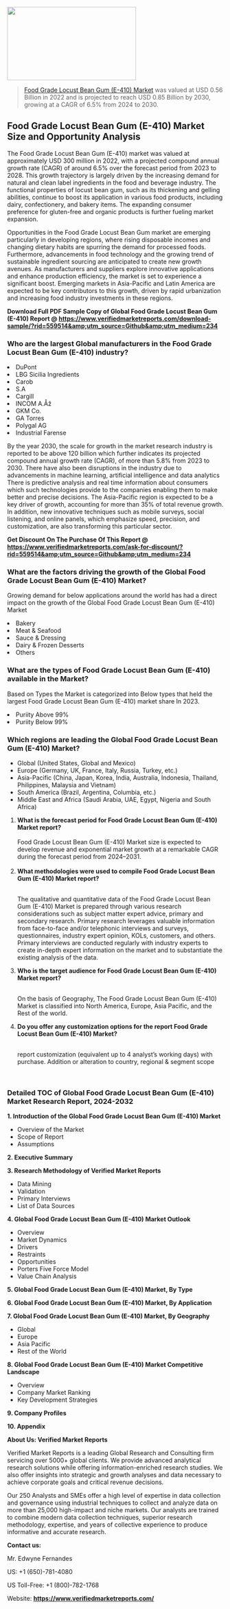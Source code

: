 
<img src="https://ffe5etoiles.com/wp-content/uploads/2024/12/MST1-300x171.png" alt="" width="300" height="171" class="alignnone size-medium wp-image-20088" /><blockquote><p><p><a href="https://www.verifiedmarketreports.com/download-sample/?rid=559514&utm_source=Github&utm_medium=234" target="_blank">Food Grade Locust Bean Gum (E-410) Market</a> was valued at USD 0.56 Billion in 2022 and is projected to reach USD 0.85 Billion by 2030, growing at a CAGR of 6.5% from 2024 to 2030.</p></blockquote><p><h2>Food Grade Locust Bean Gum (E-410) Market Size and Opportunity Analysis</h2> <p>The Food Grade Locust Bean Gum (E-410) market was valued at approximately USD 300 million in 2022, with a projected compound annual growth rate (CAGR) of around 6.5% over the forecast period from 2023 to 2028. This growth trajectory is largely driven by the increasing demand for natural and clean label ingredients in the food and beverage industry. The functional properties of locust bean gum, such as its thickening and gelling abilities, continue to boost its application in various food products, including dairy, confectionery, and bakery items. The expanding consumer preference for gluten-free and organic products is further fueling market expansion.</p> <p>Opportunities in the Food Grade Locust Bean Gum market are emerging particularly in developing regions, where rising disposable incomes and changing dietary habits are spurring the demand for processed foods. Furthermore, advancements in food technology and the growing trend of sustainable ingredient sourcing are anticipated to create new growth avenues. As manufacturers and suppliers explore innovative applications and enhance production efficiency, the market is set to experience a significant boost. Emerging markets in Asia-Pacific and Latin America are expected to be key contributors to this growth, driven by rapid urbanization and increasing food industry investments in these regions.</p> </p><p class=""><strong>Download Full PDF Sample Copy of Global Food Grade Locust Bean Gum (E-410) Report @ <a href="https://www.verifiedmarketreports.com/download-sample/?rid=559514&amp;utm_source=Github&amp;utm_medium=234" target="_blank">https://www.verifiedmarketreports.com/download-sample/?rid=559514&amp;utm_source=Github&amp;utm_medium=234</a></strong></p><h3 id="" class="">Who are the largest Global manufacturers in the Food Grade Locust Bean Gum (E-410) industry?</h3><p><li>DuPont</li><li> LBG Sicilia Ingredients</li><li> Carob</li><li> S.A</li><li> Cargill</li><li> INCOM A.Åž</li><li> GKM Co.</li><li> GA Torres</li><li> Polygal AG</li><li> Industrial Farense</li></p><div class=""><div class="" dir="" data-message-author-role="" data-message-id="" data-message-model-slug=""><div class=""><div class=""><div class=""><div class="" dir="" data-message-author-role="" data-message-id="" data-message-model-slug=""><div class=""><div class=""><p>By the year 2030, the scale for growth in the market research industry is reported to be above 120 billion which further indicates its projected compound annual growth rate (CAGR), of more than 5.8% from 2023 to 2030. There have also been disruptions in the industry due to advancements in machine learning, artificial intelligence and data analytics There is predictive analysis and real time information about consumers which such technologies provide to the companies enabling them to make better and precise decisions. The Asia-Pacific region is expected to be a key driver of growth, accounting for more than 35% of total revenue growth. In addition, new innovative techniques such as mobile surveys, social listening, and online panels, which emphasize speed, precision, and customization, are also transforming this particular sector.</p><p><strong>Get Discount On The Purchase Of This Report @&nbsp; <a href="https://www.verifiedmarketreports.com/ask-for-discount/?rid=559514&amp;utm_source=Github&amp;utm_medium=234" target="_blank">https://www.verifiedmarketreports.com/ask-for-discount/?rid=559514&amp;utm_source=Github&amp;utm_medium=234</a></strong></p></div></div></div></div></div></div></div></div><h3 id="" class="">What are the factors driving the growth of the Global Food Grade Locust Bean Gum (E-410) Market?</h3><p id="" class="">Growing demand for below applications around the world has had a direct impact on the growth of the Global Food Grade Locust Bean Gum (E-410) Market</p><p id="" class=""><li>Bakery</li><li> Meat & Seafood</li><li> Sauce & Dressing</li><li> Dairy & Frozen Desserts</li><li> Others</li></p><h3 id="" class="">What are the types of Food Grade Locust Bean Gum (E-410) available in the Market?</h3><p id="" class="">Based on Types the Market is categorized into Below types that held the largest Food Grade Locust Bean Gum (E-410) market share In 2023.</p><p id="" class=""><li>Puriity Above 99%</li><li> Puriity Below 99%</li></p><h3 id="" class="">Which regions are leading the Global Food Grade Locust Bean Gum (E-410) Market?</h3><ul><li>Global (United States, Global and Mexico)</li><li>Europe (Germany, UK, France, Italy, Russia, Turkey, etc.)</li><li>Asia-Pacific (China, Japan, Korea, India, Australia, Indonesia, Thailand, Philippines, Malaysia and Vietnam)</li><li>South America (Brazil, Argentina, Columbia, etc.)</li><li>Middle East and Africa (Saudi Arabia, UAE, Egypt, Nigeria and South Africa)</li></ul><p><ol><li><strong>What is the forecast period for Food Grade Locust Bean Gum (E-410) Market report?<br /></strong><br /><span data-sheets-root="1" data-sheets-value="{&quot;1&quot;:2,&quot;2&quot;:&quot;XXXX size is expected to develop revenue and exponential market growth at a remarkable CAGR during the forecast period from 2024&ndash;2030.&quot;}" data-sheets-userformat="{&quot;2&quot;:12674,&quot;4&quot;:{&quot;1&quot;:2,&quot;2&quot;:16776960},&quot;10&quot;:2,&quot;11&quot;:0,&quot;15&quot;:&quot;Arial&quot;,&quot;16&quot;:12}">Food Grade Locust Bean Gum (E-410) Market size is expected to develop revenue and exponential market growth at a remarkable CAGR during the forecast period from 2024&ndash;2031.</span><br /><br /></li><li><strong>What methodologies were used to compile Food Grade Locust Bean Gum (E-410) Market report?<br /><br /></strong><p>The qualitative and quantitative data of the&nbsp;Food Grade Locust Bean Gum (E-410) Market is prepared through various research considerations such as subject matter expert advice, primary and secondary research. Primary research leverages valuable information from face-to-face and/or telephonic interviews and surveys, questionnaires, industry expert opinion, KOLs, customers, and others. Primary interviews are conducted regularly with industry experts to create in-depth expert information on the market and to substantiate the existing analysis of the data.&nbsp;</p></li><li><strong>Who is the target audience for Food Grade Locust Bean Gum (E-410) Market report?<br /><br /></strong><p>On the basis of Geography, The&nbsp;Food Grade Locust Bean Gum (E-410) Market is classified into North America, Europe, Asia Pacific, and the Rest of the world.</p></li><li><strong>Do you offer any customization options for the report Food Grade Locust Bean Gum (E-410) Market?<br /><br /></strong><p>report customization (equivalent up to 4 analyst&rsquo;s working days) with purchase. Addition or alteration to country, regional &amp; segment scope</p><p>&nbsp;</p></li></ol></p><h3 id="" class="">Detailed TOC of Global Food Grade Locust Bean Gum (E-410) Market Research Report, 2024-2032</h3><p id="" class=""><strong>1. Introduction of the Global Food Grade Locust Bean Gum (E-410) Market</strong></p><ul><li>Overview of the Market</li><li>Scope of Report</li><li>Assumptions</li></ul><p id="" class=""><strong>2. Executive Summary</strong></p><p id="" class=""><strong>3. Research Methodology of&nbsp;Verified Market Reports</strong></p><ul><li>Data Mining</li><li>Validation</li><li>Primary Interviews</li><li>List of Data Sources</li></ul><p id="" class=""><strong>4. Global Food Grade Locust Bean Gum (E-410) Market Outlook</strong></p><ul><li>Overview</li><li>Market Dynamics</li><li>Drivers</li><li>Restraints</li><li>Opportunities</li><li>Porters Five Force Model</li><li>Value Chain Analysis</li></ul><p id="" class=""><strong>5. Global Food Grade Locust Bean Gum (E-410) Market, By&nbsp;Type</strong></p><p id="" class=""><strong>6. Global Food Grade Locust Bean Gum (E-410) Market, By Application</strong></p><p id="" class=""><strong>7. Global Food Grade Locust Bean Gum (E-410) Market, By Geography</strong></p><ul><li>Global</li><li>Europe</li><li>Asia Pacific</li><li>Rest of the World</li></ul><p id="" class=""><strong>8. Global Food Grade Locust Bean Gum (E-410) Market Competitive Landscape</strong></p><ul><li>Overview</li><li>Company Market Ranking</li><li>Key Development Strategies</li></ul><p id="" class=""><strong>9. Company Profiles</strong></p><p id="" class=""><strong>10. Appendix</strong></p><p id="" class=""><strong>About Us: Verified Market Reports</strong></p><p id="" class="">Verified Market Reports is a leading Global Research and Consulting firm servicing over 5000+ global clients. We provide advanced analytical research solutions while offering information-enriched research studies. We also offer insights into strategic and growth analyses and data necessary to achieve corporate goals and critical revenue decisions.</p><p id="" class="">Our 250 Analysts and SMEs offer a high level of expertise in data collection and governance using industrial techniques to collect and analyze data on more than 25,000 high-impact and niche markets. Our analysts are trained to combine modern data collection techniques, superior research methodology, expertise, and years of collective experience to produce informative and accurate research.</p><p id="" class=""><strong>Contact us:</strong></p><p id="" class="">Mr. Edwyne Fernandes</p><p id="" class="">US: +1 (650)-781-4080</p><p id="" class="">US Toll-Free: +1 (800)-782-1768</p><p id="" class="">Website: <a target="" data-test-app-aware-link=""><strong>https://www.verifiedmarketreports.com/</strong></a></p>

